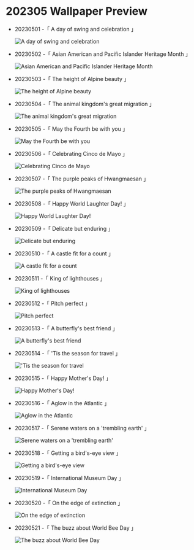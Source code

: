 # 202305 Wallpaper Preview 
- 20230501 -「 A day of swing and celebration 」
  ![A day of swing and celebration](https://bing.com/th?id=OHR.ExteriorPreservationHall_EN-US9095698933_UHD.jpg&rf=LaDigue_UHD.jpg&pid=hp&w=3840&h=2160&rs=1&c=4) 
- 20230502 -「 Asian American and Pacific Islander Heritage Month 」
  ![Asian American and Pacific Islander Heritage Month](https://bing.com/th?id=OHR.KoreanBell_EN-US9211069806_UHD.jpg&rf=LaDigue_UHD.jpg&pid=hp&w=3840&h=2160&rs=1&c=4) 
- 20230503 -「 The height of Alpine beauty 」
  ![The height of Alpine beauty](https://bing.com/th?id=OHR.KlostersSerneus_EN-US9360254697_UHD.jpg&rf=LaDigue_UHD.jpg&pid=hp&w=3840&h=2160&rs=1&c=4) 
- 20230504 -「 The animal kingdom's great migration 」
  ![The animal kingdom's great migration](https://bing.com/th?id=OHR.ThreeWildebeest_EN-US9446203427_UHD.jpg&rf=LaDigue_UHD.jpg&pid=hp&w=3840&h=2160&rs=1&c=4) 
- 20230505 -「 May the Fourth be with you 」
  ![May the Fourth be with you](https://bing.com/th?id=OHR.RebelBase_EN-US9162228478_UHD.jpg&rf=LaDigue_UHD.jpg&pid=hp&w=3840&h=2160&rs=1&c=4) 
- 20230506 -「 Celebrating Cinco de Mayo 」
  ![Celebrating Cinco de Mayo](https://bing.com/th?id=OHR.Popocatepetl_EN-US0582960818_UHD.jpg&rf=LaDigue_UHD.jpg&pid=hp&w=3840&h=2160&rs=1&c=4) 
- 20230507 -「 The purple peaks of Hwangmaesan 」
  ![The purple peaks of Hwangmaesan](https://bing.com/th?id=OHR.HwangmaesanAzaleas_EN-US0649441292_UHD.jpg&rf=LaDigue_UHD.jpg&pid=hp&w=3840&h=2160&rs=1&c=4) 
- 20230508 -「 Happy World Laughter Day! 」
  ![Happy World Laughter Day!](https://bing.com/th?id=OHR.SealLaughing_EN-US0742497806_UHD.jpg&rf=LaDigue_UHD.jpg&pid=hp&w=3840&h=2160&rs=1&c=4) 
- 20230509 -「 Delicate but enduring 」
  ![Delicate but enduring](https://bing.com/th?id=OHR.TheChaps_EN-US0810025310_UHD.jpg&rf=LaDigue_UHD.jpg&pid=hp&w=3840&h=2160&rs=1&c=4) 
- 20230510 -「 A castle fit for a count 」
  ![A castle fit for a count](https://bing.com/th?id=OHR.MountCetatea_EN-US0862689024_UHD.jpg&rf=LaDigue_UHD.jpg&pid=hp&w=3840&h=2160&rs=1&c=4) 
- 20230511 -「 King of lighthouses 」
  ![King of lighthouses](https://bing.com/th?id=OHR.CordouanLighthouse_EN-US1179388866_UHD.jpg&rf=LaDigue_UHD.jpg&pid=hp&w=3840&h=2160&rs=1&c=4) 
- 20230512 -「 Pitch perfect 」
  ![Pitch perfect](https://bing.com/th?id=OHR.FootballField_EN-US1266832046_UHD.jpg&rf=LaDigue_UHD.jpg&pid=hp&w=3840&h=2160&rs=1&c=4) 
- 20230513 -「 A butterfly's best friend 」
  ![A butterfly's best friend](https://bing.com/th?id=OHR.WildLupine_EN-US1382733552_UHD.jpg&rf=LaDigue_UHD.jpg&pid=hp&w=3840&h=2160&rs=1&c=4) 
- 20230514 -「 'Tis the season for travel 」
  !['Tis the season for travel](https://bing.com/th?id=OHR.SonnyBonoPelicans_EN-US1524460012_UHD.jpg&rf=LaDigue_UHD.jpg&pid=hp&w=3840&h=2160&rs=1&c=4) 
- 20230515 -「 Happy Mother's Day! 」
  ![Happy Mother's Day!](https://bing.com/th?id=OHR.OdocoileusVirginianus_EN-US1668598337_UHD.jpg&rf=LaDigue_UHD.jpg&pid=hp&w=3840&h=2160&rs=1&c=4) 
- 20230516 -「 Aglow in the Atlantic 」
  ![Aglow in the Atlantic](https://bing.com/th?id=OHR.MorroJable_EN-US1772722431_UHD.jpg&rf=LaDigue_UHD.jpg&pid=hp&w=3840&h=2160&rs=1&c=4) 
- 20230517 -「 Serene waters on a 'trembling earth' 」
  ![Serene waters on a 'trembling earth'](https://bing.com/th?id=OHR.AmericanWetlands_EN-US1844827155_UHD.jpg&rf=LaDigue_UHD.jpg&pid=hp&w=3840&h=2160&rs=1&c=4) 
- 20230518 -「 Getting a bird's-eye view 」
  ![Getting a bird's-eye view](https://bing.com/th?id=OHR.CormorantBridge_EN-US1902862286_UHD.jpg&rf=LaDigue_UHD.jpg&pid=hp&w=3840&h=2160&rs=1&c=4) 
- 20230519 -「 International Museum Day 」
  ![International Museum Day](https://bing.com/th?id=OHR.MuseoSoumaya_EN-US2440983924_UHD.jpg&rf=LaDigue_UHD.jpg&pid=hp&w=3840&h=2160&rs=1&c=4) 
- 20230520 -「 On the edge of extinction 」
  ![On the edge of extinction](https://bing.com/th?id=OHR.SumatranRhino_EN-US0245305253_UHD.jpg&rf=LaDigue_UHD.jpg&pid=hp&w=3840&h=2160&rs=1&c=4) 
- 20230521 -「 The buzz about World Bee Day 」
  ![The buzz about World Bee Day](https://bing.com/th?id=OHR.EuropeanHoneybee_EN-US0859156574_UHD.jpg&rf=LaDigue_UHD.jpg&pid=hp&w=3840&h=2160&rs=1&c=4) 
